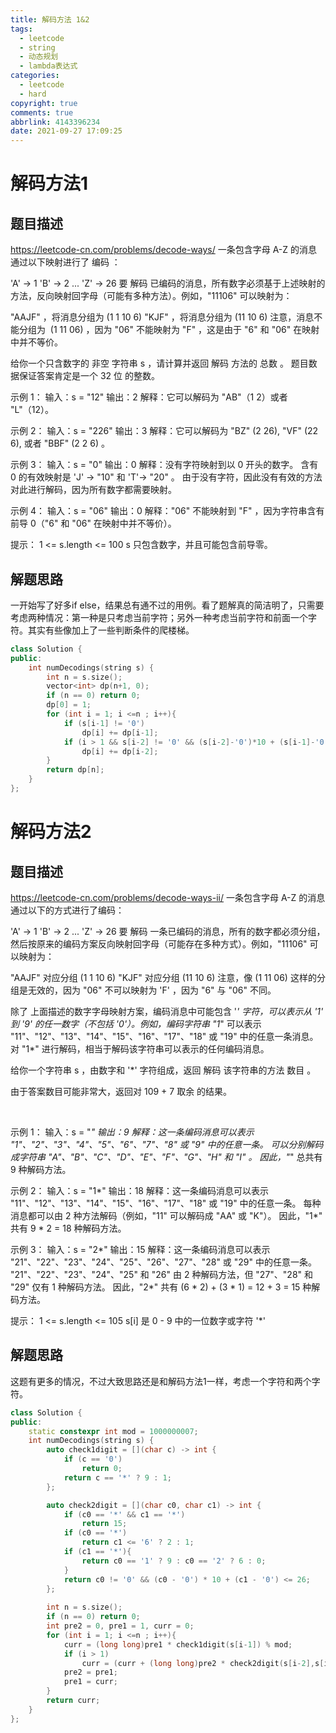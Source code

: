```yaml
---
title: 解码方法 1&2
tags:
  - leetcode
  - string
  - 动态规划
  - lambda表达式
categories:
  - leetcode
  - hard
copyright: true
comments: true
abbrlink: 4143396234
date: 2021-09-27 17:09:25
---
```

# 解码方法1
## 题目描述
https://leetcode-cn.com/problems/decode-ways/
一条包含字母 A-Z 的消息通过以下映射进行了 编码 ：

'A' -> 1
'B' -> 2
...
'Z' -> 26
要 解码 已编码的消息，所有数字必须基于上述映射的方法，反向映射回字母（可能有多种方法）。例如，"11106" 可以映射为：

"AAJF" ，将消息分组为 (1 1 10 6)
"KJF" ，将消息分组为 (11 10 6)
注意，消息不能分组为  (1 11 06) ，因为 "06" 不能映射为 "F" ，这是由于 "6" 和 "06" 在映射中并不等价。

给你一个只含数字的 非空 字符串 s ，请计算并返回 解码 方法的 总数 。
题目数据保证答案肯定是一个 32 位 的整数。

示例 1：
输入：s = "12"
输出：2
解释：它可以解码为 "AB"（1 2）或者 "L"（12）。

示例 2：
输入：s = "226"
输出：3
解释：它可以解码为 "BZ" (2 26), "VF" (22 6), 或者 "BBF" (2 2 6) 。

示例 3：
输入：s = "0"
输出：0
解释：没有字符映射到以 0 开头的数字。
含有 0 的有效映射是 'J' -> "10" 和 'T'-> "20" 。
由于没有字符，因此没有有效的方法对此进行解码，因为所有数字都需要映射。

示例 4：
输入：s = "06"
输出：0
解释："06" 不能映射到 "F" ，因为字符串含有前导 0（"6" 和 "06" 在映射中并不等价）。
 

提示：
1 <= s.length <= 100
s 只包含数字，并且可能包含前导零。

## 解题思路
一开始写了好多if else，结果总有通不过的用例。看了题解真的简洁明了，只需要考虑两种情况：第一种是只考虑当前字符；另外一种考虑当前字符和前面一个字符。其实有些像加上了一些判断条件的爬楼梯。

```C++
class Solution {
public:
    int numDecodings(string s) {
        int n = s.size();
        vector<int> dp(n+1, 0);
        if (n == 0) return 0;
        dp[0] = 1;
        for (int i = 1; i <=n ; i++){
            if (s[i-1] != '0')
                dp[i] += dp[i-1];
            if (i > 1 && s[i-2] != '0' && (s[i-2]-'0')*10 + (s[i-1]-'0') <= 26)
                dp[i] += dp[i-2];
        }
        return dp[n];
    }
};
```

# 解码方法2
## 题目描述
https://leetcode-cn.com/problems/decode-ways-ii/
一条包含字母 A-Z 的消息通过以下的方式进行了编码：

'A' -> 1
'B' -> 2
...
'Z' -> 26
要 解码 一条已编码的消息，所有的数字都必须分组，然后按原来的编码方案反向映射回字母（可能存在多种方式）。例如，"11106" 可以映射为：

"AAJF" 对应分组 (1 1 10 6)
"KJF" 对应分组 (11 10 6)
注意，像 (1 11 06) 这样的分组是无效的，因为 "06" 不可以映射为 'F' ，因为 "6" 与 "06" 不同。

除了 上面描述的数字字母映射方案，编码消息中可能包含 '*' 字符，可以表示从 '1' 到 '9' 的任一数字（不包括 '0'）。例如，编码字符串 "1*" 可以表示 "11"、"12"、"13"、"14"、"15"、"16"、"17"、"18" 或 "19" 中的任意一条消息。对 "1*" 进行解码，相当于解码该字符串可以表示的任何编码消息。

给你一个字符串 s ，由数字和 '*' 字符组成，返回 解码 该字符串的方法 数目 。

由于答案数目可能非常大，返回对 109 + 7 取余 的结果。

 

示例 1：
输入：s = "*"
输出：9
解释：这一条编码消息可以表示 "1"、"2"、"3"、"4"、"5"、"6"、"7"、"8" 或 "9" 中的任意一条。
可以分别解码成字符串 "A"、"B"、"C"、"D"、"E"、"F"、"G"、"H" 和 "I" 。
因此，"*" 总共有 9 种解码方法。

示例 2：
输入：s = "1*"
输出：18
解释：这一条编码消息可以表示 "11"、"12"、"13"、"14"、"15"、"16"、"17"、"18" 或 "19" 中的任意一条。
每种消息都可以由 2 种方法解码（例如，"11" 可以解码成 "AA" 或 "K"）。
因此，"1*" 共有 9 * 2 = 18 种解码方法。

示例 3：
输入：s = "2*"
输出：15
解释：这一条编码消息可以表示 "21"、"22"、"23"、"24"、"25"、"26"、"27"、"28" 或 "29" 中的任意一条。
"21"、"22"、"23"、"24"、"25" 和 "26" 由 2 种解码方法，但 "27"、"28" 和 "29" 仅有 1 种解码方法。
因此，"2*" 共有 (6 * 2) + (3 * 1) = 12 + 3 = 15 种解码方法。
 

提示：
1 <= s.length <= 105
s[i] 是 0 - 9 中的一位数字或字符 '*'


## 解题思路
这题有更多的情况，不过大致思路还是和解码方法1一样，考虑一个字符和两个字符。

```C++
class Solution {
public:
    static constexpr int mod = 1000000007;
    int numDecodings(string s) {
        auto check1digit = [](char c) -> int {
            if (c == '0')
                return 0;
            return c == '*' ? 9 : 1;
        };

        auto check2digit = [](char c0, char c1) -> int {
            if (c0 == '*' && c1 == '*')
                return 15;
            if (c0 == '*')
                return c1 <= '6' ? 2 : 1;
            if (c1 == '*'){
                return c0 == '1' ? 9 : c0 == '2' ? 6 : 0;
            }
            return c0 != '0' && (c0 - '0') * 10 + (c1 - '0') <= 26;
        };
        
        int n = s.size();
        if (n == 0) return 0;
        int pre2 = 0, pre1 = 1, curr = 0;
        for (int i = 1; i <=n ; i++){
            curr = (long long)pre1 * check1digit(s[i-1]) % mod;
            if (i > 1)
                curr = (curr + (long long)pre2 * check2digit(s[i-2],s[i-1])) % mod;
            pre2 = pre1;
            pre1 = curr;
        }
        return curr;
    }
};
```


